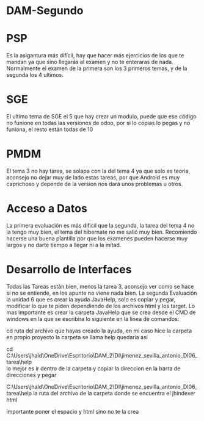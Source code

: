 # DAM-Segundo

# PSP
Es la asigantura más difícil, hay que hacer más ejercicios de los que te mandan ya que sino llegarás al examen y no te enteraras de nada. Normalmente el examen de la primera son los 3 primeros temas, y de la segunda los 4 ultimos.

# SGE
El ultimo tema de SGE el 5 que hay crear un modulo, puede que ese código no funione en todas las versiones de odoo, por si lo copias lo pegas y no funiona, el resto están todas de 10 

# PMDM
El tema 3 no hay tarea, se solapa con la del tema 4 ya que solo es teoria, aconsejo no dejar muy de lado estas tareas, por que Android es muy caprichoso y depende de la version nos dará unos problemas u otros.

# Acceso a Datos

La primera evaluación es más dificil que la segunda, la tarea del tema 4 no la tengo muy bien, el tema del hibernate no me salió muy bien. Recomiendo hacerse una buena plantilla por que los examenes pueden hacerse muy largos y no darte tiempo a llegar ni a la mitad.

# Desarrollo de Interfaces

Todas las Tareas están bien, menos la tarea 3, aconsejo ver como se hace si no se entiende, en los apunte no viene nada bien. La segunda Evaluación la unidad 6 que es crear la ayuda JavaHelp, solo es copiar y pegar, modificar lo que te piden dependiendo de los archivos html y los target. Lo mas importante es crear la carpeta JavaHelp que se crea desde el CMD de windows en la que se escribira lo siguiente en la linea de comandos:

 cd ruta del archivo que hayas creado la ayuda, en mi caso hice la carpeta en propio proyecto la carpeta se llama help quedaría así 
 
 cd C:\Users\jhald\OneDrive\Escritorio\DAM_2\DI\jimenez_sevilla_antonio_DI06_tarea\help  
 lo mejor es ir dentro de la carpeta y copiar la direccion en la barra de direcciones y pegar 

C:\Users\jhald\OneDrive\Escritorio\DAM_2\DI\jimenez_sevilla_antonio_DI06_tarea\help  la ruta del archivo de la carpeta donde se encuentra el jhindexer html

importante poner el espacio y html sino no te la crea

